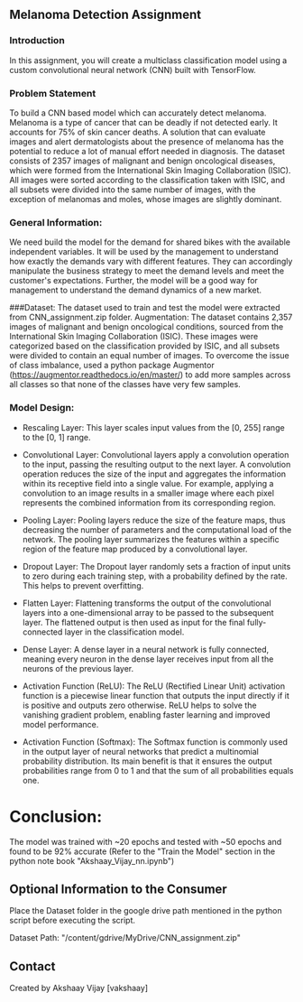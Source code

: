 ## Melanoma Detection Assignment

### Introduction
In this assignment, you will create a multiclass classification model using a custom convolutional neural network (CNN) built with TensorFlow.

### Problem Statement 
To build a CNN based model which can accurately detect melanoma. Melanoma is a type of cancer that can be deadly if not detected early. It accounts for 75% of skin cancer deaths. A solution that can evaluate images and alert dermatologists about the presence of melanoma has the potential to reduce a lot of manual effort needed in diagnosis. The dataset consists of 2357 images of malignant and benign oncological diseases, which were formed from the International Skin Imaging Collaboration (ISIC). All images were sorted according to the classification taken with ISIC, and all subsets were divided into the same number of images, with the exception of melanomas and moles, whose images are slightly dominant.


### General Information:
We need build the model for the demand for shared bikes with the available independent variables. It will be used by the management to understand how exactly the demands vary with different features. They can accordingly manipulate the business strategy to meet the demand levels and meet the customer's expectations. Further, the model will be a good way for management to understand the demand dynamics of a new market. 

###Dataset:
The dataset used to train and test the model were extracted from CNN_assignment.zip folder.
Augmentation: The dataset contains 2,357 images of malignant and benign oncological conditions, sourced from the International Skin Imaging Collaboration (ISIC). These images were categorized based on the classification provided by ISIC, and all subsets were divided to contain an equal number of images.
To overcome the issue of class imbalance, used a python package Augmentor (https://augmentor.readthedocs.io/en/master/) to add more samples across all classes so that none of the classes have very few samples.

### Model Design:

- Rescaling Layer: This layer scales input values from the [0, 255] range to the [0, 1] range.
  
- Convolutional Layer: Convolutional layers apply a convolution operation to the input, passing the resulting output to the next layer. A convolution operation reduces the size of the input and aggregates the information within its receptive field into a single value. For example, applying a convolution to an image results in a smaller image where each pixel represents the combined information from its corresponding region.
  
- Pooling Layer: Pooling layers reduce the size of the feature maps, thus decreasing the number of parameters and the computational load of the network. The pooling layer summarizes the features within a specific region of the feature map produced by a convolutional layer.
  
- Dropout Layer: The Dropout layer randomly sets a fraction of input units to zero during each training step, with a probability defined by the rate. This helps to prevent overfitting.
  
- Flatten Layer: Flattening transforms the output of the convolutional layers into a one-dimensional array to be passed to the subsequent layer. The flattened output is then used as input for the final fully-connected layer in the classification model.
  
- Dense Layer: A dense layer in a neural network is fully connected, meaning every neuron in the dense layer receives input from all the neurons of the previous layer.
  
- Activation Function (ReLU): The ReLU (Rectified Linear Unit) activation function is a piecewise linear function that outputs the input directly if it is positive and outputs zero otherwise. ReLU helps to solve the vanishing gradient problem, enabling faster learning and improved model performance.
  
- Activation Function (Softmax): The Softmax function is commonly used in the output layer of neural networks that predict a multinomial probability distribution. Its main benefit is that it ensures the output probabilities range from 0 to 1 and that the sum of all probabilities equals one.


# Conclusion:
The model was trained with ~20 epochs and tested with ~50 epochs and found to be 92% accurate (Refer to the "Train the Model" section in the python note book "Akshaay_Vijay_nn.ipynb")

## Optional Information to the Consumer
Place the Dataset folder in the google drive path mentioned in the python script before executing the script.

Dataset Path: "/content/gdrive/MyDrive/CNN_assignment.zip"

## Contact
Created by Akshaay Vijay [vakshaay]
